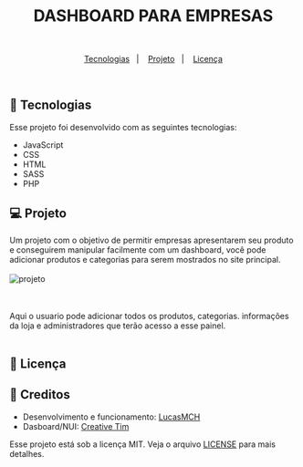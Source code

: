 <p align="center">
  <h1 align="center">DASHBOARD PARA EMPRESAS</h1>
</p>
<br>

<p align="center">
  <a href="#rocket-tecnologias">Tecnologias</a>&nbsp;&nbsp;&nbsp;|&nbsp;&nbsp;&nbsp;
  <a href="#-projeto">Projeto</a>&nbsp;&nbsp;&nbsp;|&nbsp;&nbsp;&nbsp;
  <a href="#memo-licença">Licença</a>
</p>

<br>

## :rocket: Tecnologias

Esse projeto foi desenvolvido com as seguintes tecnologias:

- JavaScript
- CSS
- HTML
- SASS
- PHP

## 💻 Projeto

Um projeto com o objetivo de permitir empresas apresentarem seu produto e conseguirem manipular facilmente com um dashboard, você pode adicionar produtos e categorias para serem mostrados no site principal.<br><br>
![projeto](https://cdn.discordapp.com/attachments/856715876489625621/1002202711393062932/dashboard.png?raw=true)

<br><br>
Aqui o usuario pode adicionar todos os produtos, categorias. informações da loja e administradores que terão acesso a esse painel.
<br><br>

## :memo: Licença

## :memo: Creditos
- Desenvolvimento e funcionamento: [LucasMCH](https://github.com/lucasmch)
- Dasboard/NUI: [Creative Tim](https://www.creative-tim.com/)

Esse projeto está sob a licença MIT. Veja o arquivo [LICENSE](https://github.com/lucasmch/Restaurant-CRUD/blob/main/dashboard/LICENSE) para mais detalhes.
